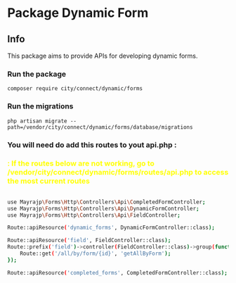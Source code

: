 # Package Dynamic Form

## Info

This package aims to provide APIs for developing dynamic forms.

### Run the package

`composer require city/connect/dynamic/forms`

### Run the migrations 

`php artisan migrate --path=/vendor/city/connect/dynamic/forms/database/migrations`

### You will need do add this routes to yout api.php :

<h3 style="color:yellow;"> : If the routes below are not working, go to /vendor/city/connect/dynamic/forms/routes/api.php to access the most current routes </h3>

```sh

use Mayrajp\Forms\Http\Controllers\Api\CompletedFormController;
use Mayrajp\Forms\Http\Controllers\Api\DynamicFormController;
use Mayrajp\Forms\Http\Controllers\Api\FieldController;

Route::apiResource('dynamic_forms', DynamicFormController::class);

Route::apiResource('field', FieldController::class);
Route::prefix('field')->controller(FieldController::class)->group(function () {
    Route::get('/all/by/form/{id}', 'getAllByForm');
});

Route::apiResource('completed_forms', CompletedFormController::class);
```








